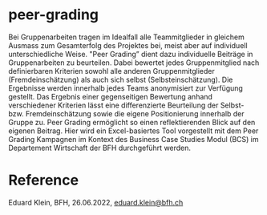 # peer-grading
Bei Gruppenarbeiten tragen im Idealfall alle Teammitglieder in gleichem Ausmass zum Gesamterfolg des Projektes bei, meist aber auf individuell unterschiedliche Weise. "Peer Grading” dient dazu individuelle Beiträge in Gruppenarbeiten zu beurteilen. Dabei bewertet jedes Gruppenmitglied nach definierbaren Kriterien sowohl alle anderen Gruppenmitglieder (Fremdeinschätzung) als auch sich selbst (Selbsteinschätzung). Die Ergebnisse werden innerhalb jedes Teams anonymisiert zur Verfügung gestellt. Das Ergebnis einer gegenseitigen Bewertung anhand verschiedener Kriterien lässt eine differenzierte Beurteilung der Selbst- bzw. Fremdeinschätzung sowie die eigene Positionierung innerhalb der Gruppe zu. Peer Grading ermöglicht so einen reflektierenden Blick auf den eigenen Beitrag. Hier wird ein Excel-basiertes Tool vorgestellt mit dem Peer Grading Kampagnen im Kontext des Business Case Studies Modul (BCS) im Departement Wirtschaft der BFH durchgeführt werden.
# Reference
Eduard Klein, BFH, 26.06.2022, eduard.klein@bfh.ch
